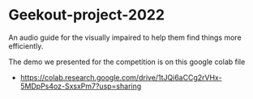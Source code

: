 # Geekout-project-2022
An audio guide for the visually impaired to help them find things more efficiently. 

The demo we presented for the competition is on this google colab file 
  -  https://colab.research.google.com/drive/1tJQi6aCCg2rVHx-5MDpPs4oz-SxsxPm7?usp=sharing
